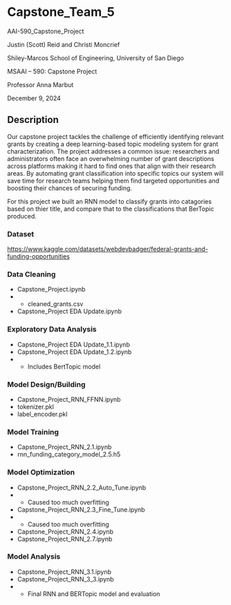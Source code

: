 # Capstone_Team_5
AAI-590_Capstone_Project

Justin (Scott) Reid and Christi Moncrief

Shiley-Marcos School of Engineering, University of San Diego

MSAAI – 590: Capstone Project

Professor Anna Marbut

December 9, 2024

## Description
Our capstone project tackles the challenge of efficiently identifying relevant grants by
creating a deep learning-based topic modeling system for grant characterization. The project
addresses a common issue: researchers and administrators often face an overwhelming number
of grant descriptions across platforms making it hard to find ones that align with their research
areas. By automating grant classification into specific topics our system will save time for
research teams helping them find targeted opportunities and boosting their chances of securing
funding.

For this project we built an RNN model to classify grants into catagories based on thier title, and compare that to the classifications that BerTopic produced.

### Dataset

https://www.kaggle.com/datasets/webdevbadger/federal-grants-and-funding-opportunities

### Data Cleaning
- Capstone_Project.ipynb
- - cleaned_grants.csv
- Capstone_Project EDA Update.ipynb

### Exploratory Data Analysis
- Capstone_Project EDA Update_1.1.ipynb
- Capstone_Project EDA Update_1.2.ipynb
- - Includes BertTopic model

### Model Design/Building
- Capstone_Project_RNN_FFNN.ipynb
- tokenizer.pkl
- label_encoder.pkl
  
### Model Training
- Capstone_Project_RNN_2.1.ipynb
- rnn_funding_category_model_2.5.h5
  
### Model Optimization
- Capstone_Project_RNN_2.2_Auto_Tune.ipynb
- - Caused too much overfitting
- Capstone_Project_RNN_2.3_Fine_Tune.ipynb
- - Caused too much overfitting
- Capstone_Project_RNN_2.4.ipynb
- Capstone_Project_RNN_2.7.ipynb

 ### Model Analysis
- Capstone_Project_RNN_3.1.ipynb
- Capstone_Project_RNN_3_3.ipynb
- - Final RNN and BERTopic model and evaluation



